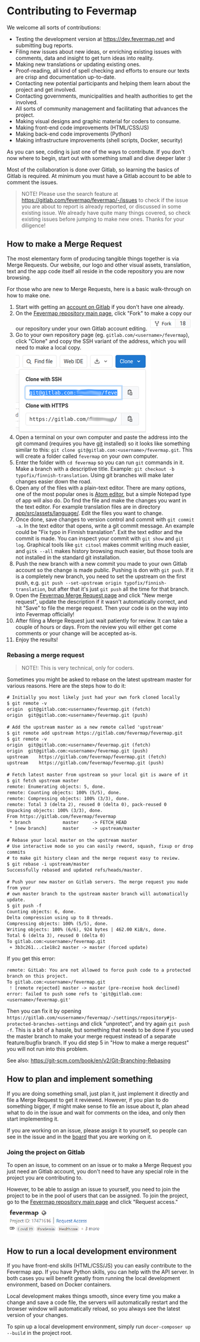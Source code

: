 # Contributing to Fevermap

We welcome all sorts of contributions:

- Testing the development version at https://dev.fevermap.net and submitting bug reports.
- Filing new issues about new ideas, or enriching existing issues with comments, data and insight to get turn ideas into reality.
- Making new translations or updating existing ones.
- Proof-reading, all kind of spell checking and efforts to ensure our texts are crisp and documentation up-to-date.
- Contacting new potential participants and helping them learn about the project and get involved.
- Contacting governments, municipalities and health authorities to get the involved.
- All sorts of community management and facilitating that advances the project.
- Making visual designs and graphic material for coders to consume.
- Making front-end code improvements (HTML/CSS/JS)
- Making back-end code improvements (Python)
- Making infrastructure improvements (shell scripts, Docker, security)

As you can see, coding is just one of the ways to contribute. If you don't now where to begin, start out with something small and dive deeper later :)

Most of the collaboration is done over Gitlab, so learning the basics of Gitlab is required. At minimum you must have a Gitlab account to be able to comment the issues.

> NOTE! Please use the search feature at https://gitlab.com/fevermap/fevermap/-/issues to check if the issue you are about to report is already reported, or discussed in some existing issue. We already have quite many things covered, so check existing issues before jumping to make new ones. Thanks for your diligence!

## How to make a Merge Request

The most elementary form of producing tangible things together is via Merge Requests. Our website, our logo and other visual assets, translation, text and the app code itself all reside in the code repository you are now browsing.

For those who are new to Merge Requests, here is a basic walk-through on how to make one.

1. Start with getting an [account on Gitlab](https://gitlab.com/users/sign_up) if you don't have one already.
2. On the [Fevermap repository main page](https://gitlab.com/fevermap/fevermap), click "Fork" to make a copy our our repository under your own Gitlab account editing. ![Gitlab Sign up](images/gitlab-fork.png)
3. Go to your own repository page (eg. `gitlab.com/<username>/fevermap`), click "Clone" and copy the SSH variant of the address, which you will need to make a local copy. ![Gitlab Sign up](images/gitlab-clone.png)
4. Open a terminal on your own computer and paste the address into the git command (requires you have [git](https://git-scm.com/) installed) so it looks like something similar to this: `git clone git@gitlab.com:<username>/fevermap.git`. This will create a folder called `fevermap` on your own computer.
5. Enter the folder with `cd fevermap` so you can run `git` commands in it. Make a branch with a descriptive title. Example: `git checkout -b typofix/finnish-translation`. Using git branches will make later changes easier down the road.
6. Open any of the files with a plain-text editor. There are many options, one of the most popular ones is [Atom editor](https://atom.io/), but a simple Notepad type of app will also do. Do find the file and make the changes you want in the text editor. For example translation files are in directory [app/src/assets/language/](app/src/assets/language/). Edit the files you want to change.
7. Once done, save changes to version control and commit with `git commit -a`. In the text editor that opens, write a git commit message. An example could be "Fix typo in Finnish translation". Exit the text editor and the commit is made. You can inspect your commit with `git show` and `git log`. Graphical tools like `git citool` makes commit writing much easier, and `gitk --all` makes history browsing much easier, but those tools are not installed in the standard git installation.
8. Push the new branch with a new commit you made to your own Gitlab account so the change is made public. Pushing is don with `git push`. If it is a completely new branch, you need to set the upstream on the first push, e.g. `git push --set-upstream origin typofix/finnish-translation`, but after that it's just `git push` all the time for that branch.
9. Open the [Fevermap Merge Request page](https://gitlab.com/fevermap/fevermap/-/merge_requests) and click "New merge request", update the description if it wasn't automatically correct, and hit "Save" to file the merge request. Then your code is on the way into into Fevermap officially!
10. After filing a Merge Request just wait patiently for review. It can take a couple of hours or days. From the review you will either get come comments or your change will be accepted as-is.
11. Enjoy the results!

### Rebasing a merge request

> NOTE!: This is very technical, only for coders.

Sometimes you might be asked to rebase on the latest upstream master for various reasons. Here are the steps how to do it:

```
# Initially you most likely just had your own fork cloned locally
$ git remote -v
origin	git@gitlab.com:<username>/fevermap.git (fetch)
origin	git@gitlab.com:<username>/fevermap.git (push)

# Add the upstream master as a new remote called 'upstream'
$ git remote add upstream https://gitlab.com/fevermap/fevermap.git
$ git remote -v
origin	git@gitlab.com:<username>/fevermap.git (fetch)
origin	git@gitlab.com:<username>/fevermap.git (push)
upstream	https://gitlab.com/fevermap/fevermap.git (fetch)
upstream	https://gitlab.com/fevermap/fevermap.git (push)

# Fetch latest master from upstream so your local git is aware of it
$ git fetch upstream master
remote: Enumerating objects: 5, done.
remote: Counting objects: 100% (5/5), done.
remote: Compressing objects: 100% (3/3), done.
remote: Total 3 (delta 2), reused 0 (delta 0), pack-reused 0
Unpacking objects: 100% (3/3), done.
From https://gitlab.com/fevermap/fevermap
 * branch            master     -> FETCH_HEAD
 * [new branch]      master     -> upstream/master

# Rebase your local master on the upstream master
# Use interactive mode so you can easily reword, squash, fixup or drop commits
# to make git history clean and the merge request easy to review.
$ git rebase -i upstream/master
Successfully rebased and updated refs/heads/master.

# Push your new master on Gitlab servers. The merge request you made from your
# own master branch to the upstream master branch will automatically update.
$ git push -f
Counting objects: 6, done.
Delta compression using up to 8 threads.
Compressing objects: 100% (5/5), done.
Writing objects: 100% (6/6), 924 bytes | 462.00 KiB/s, done.
Total 6 (delta 3), reused 0 (delta 0)
To gitlab.com:<username>/fevermap.git
 + 3b3c261...c1e18c2 master -> master (forced update)
```

If you get this error:
```
remote: GitLab: You are not allowed to force push code to a protected branch on this project.
To gitlab.com:<username>/fevermap.git
 ! [remote rejected] master -> master (pre-receive hook declined)
error: failed to push some refs to 'git@gitlab.com:<username>/fevermap.git'
```

Then you can fix it by opening `https://gitlab.com/<username>/fevermap/-/settings/repository#js-protected-branches-settings` and click "unprotect", and try again `git push -f`. This is a bit of a hassle, but something that needs to be done if you used the master branch to make your merge request instead of a separate feature/bugfix branch. If you did step 5 in "How to make a merge request" you will not run into this problem.

See also: https://git-scm.com/book/en/v2/Git-Branching-Rebasing


## How to plan and implement something

If you are doing something small, just plan it, just implement it directly and file a Merge Request to get it reviewed. However, if you plan to do something bigger, if might make sense to file an issue about it, plan ahead what to do in the issue and wait for comments on the idea, and only then start implementing it.

If you are working on an issue, please assign it to yourself, so people can see in the issue and in the [board](https://gitlab.com/fevermap/fevermap/-/boards) that you are working on it.

### Joing the project on Gitlab

To open an issue, to comment on an issue or to make a Merge Request you just need an Gitlab account, you don't need to have any special role in the project you are contributing to.

However, to be able to assign an issue to yourself, you need to join the project to be in the pool of users that can be assigned. To join the project, go to the [Fevermap repository main page](https://gitlab.com/fevermap/fevermap) and click "Request access." ![Gitlab Sign up](images/gitlab-request-access.png)

## How to run a local development environment

If you have front-end skills (HTML/CSS/JS) you can easily contribute to the Fevermap app. If you have Python skills, you can help with the API server. In both cases you will benefit greatly from running the local development environment, based on Docker containers.

Local development makes things smooth, since every time you make a change and save a code file, the servers will automatically restart and the browser window will automatically reload, so you always see the latest version of your changes.

To spin up a local development environment, simply run `docer-composer up --build` in the project root.

